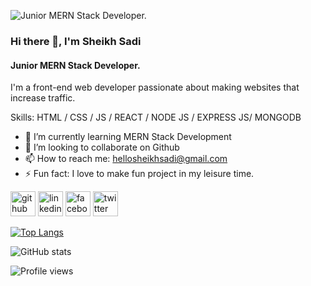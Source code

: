 ![Junior MERN Stack Developer.](https://i.ibb.co/nkjy6Kf/programmers-of-tomorrow-facebook-cover-1484111256.jpg)

### Hi there 👋, I'm Sheikh Sadi
#### Junior MERN Stack Developer.

I'm a front-end web developer passionate about making websites that increase traffic.

Skills: HTML / CSS / JS / REACT / NODE JS / EXPRESS JS/ MONGODB

- 🌱 I’m currently learning MERN Stack Development 
- 👯 I’m looking to collaborate on Github 
- 📫 How to reach me: hellosheikhsadi@gmail.com 
- ⚡ Fun fact: I love to make fun project in my  leisure time. 


[<img src='https://cdn.jsdelivr.net/npm/simple-icons@3.0.1/icons/github.svg' alt='github' height='40'>](https://github.com/sheikhsadi08)  [<img src='https://cdn.jsdelivr.net/npm/simple-icons@3.0.1/icons/linkedin.svg' alt='linkedin' height='40'>](https://www.linkedin.com/in/sheikhsadi08/)  [<img src='https://cdn.jsdelivr.net/npm/simple-icons@3.0.1/icons/facebook.svg' alt='facebook' height='40'>](https://www.facebook.com/sheikhsaadi08)  [<img src='https://cdn.jsdelivr.net/npm/simple-icons@3.0.1/icons/twitter.svg' alt='twitter' height='40'>](https://twitter.com/sheikhsadi08)  

[![Top Langs](https://github-readme-stats.vercel.app/api/top-langs/?username=sheikhsadi08)](https://github.com/anuraghazra/github-readme-stats)

![GitHub stats](https://github-readme-stats.vercel.app/api?username=sheikhsadi08&show_icons=true)  

![Profile views](https://gpvc.arturio.dev/sheikhsadi08)  
